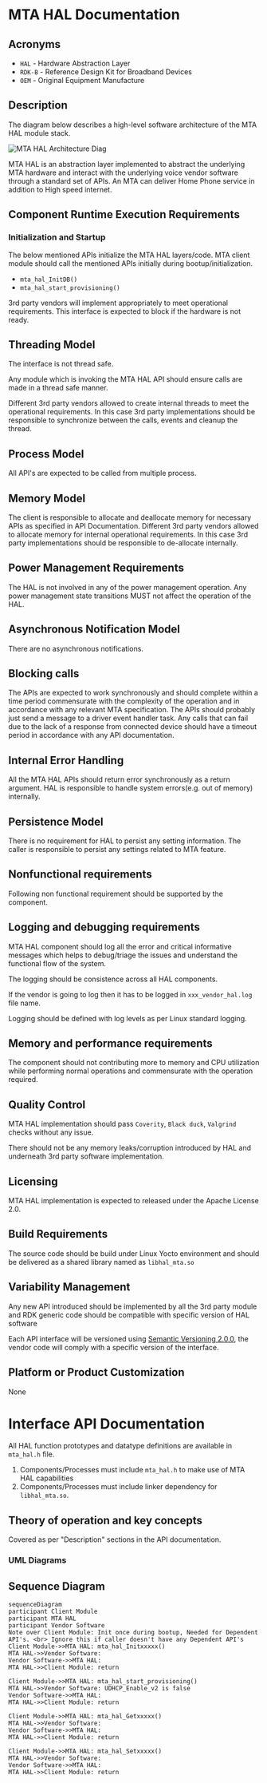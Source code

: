# MTA HAL Documentation

## Acronyms

- `HAL` \- Hardware Abstraction Layer
- `RDK-B` \- Reference Design Kit for Broadband Devices
- `OEM` \- Original Equipment Manufacture

## Description
The diagram below describes a high-level software architecture of the MTA HAL module stack.

![MTA HAL Architecture Diag](images/mta_hal_architecture.png)

MTA HAL is an abstraction layer implemented to abstract the underlying MTA hardware and interact with the underlying voice vendor software through a standard set of APIs. An MTA can deliver Home Phone service in addition to High speed internet.

## Component Runtime Execution Requirements

### Initialization and Startup

The below mentioned APIs initialize the MTA HAL layers/code. MTA client module should call the mentioned APIs initially during bootup/initialization.

- `mta_hal_InitDB()`
- `mta_hal_start_provisioning()`

3rd party vendors will implement appropriately to meet operational requirements. This interface is expected to block if the hardware is not ready.

## Threading Model

The interface is not thread safe.

Any module which is invoking the MTA HAL API should ensure calls are made in a thread safe manner.

Different 3rd party vendors allowed to create internal threads to  meet the operational requirements. In this case 3rd party implementations should be responsible to synchronize between the calls, events and cleanup the thread.

## Process Model

All API's are expected to be called from multiple process.

## Memory Model

The client is responsible to allocate and deallocate memory for necessary APIs as specified in API Documentation.
Different 3rd party vendors allowed to allocate memory for internal operational requirements. In this case 3rd party implementations should be responsible to de-allocate internally.

## Power Management Requirements

The HAL is not involved in any of the power management operation.
Any power management state transitions MUST not affect the operation of the HAL.

## Asynchronous Notification Model

There are no asynchronous notifications.

## Blocking calls

The APIs are expected to work synchronously and should complete within a time period commensurate with the complexity of the operation and in accordance with any relevant MTA specification. The APIs should probably just send a message to a driver event handler task.
Any calls that can fail due to the lack of a response from connected device should have a timeout period in accordance with any API documentation.

## Internal Error Handling

All the MTA HAL APIs should return error synchronously as a return argument. HAL is responsible to handle system errors(e.g. out of memory) internally.

## Persistence Model

There is no requirement for HAL to persist any setting information. The caller is responsible to persist any settings related to MTA feature.

## Nonfunctional requirements

Following non functional requirement should be supported by the component.

## Logging and debugging requirements

MTA HAL component should log all the error and critical informative messages which helps to debug/triage the issues and understand the functional flow of the system.

The logging should be consistence across all HAL components.

If the vendor is going to log then it has to be logged in `xxx_vendor_hal.log` file name.

Logging should be defined with log levels as per Linux standard logging.

## Memory and performance requirements

The component should not contributing more to memory and CPU utilization while performing normal operations and commensurate with the operation required.

## Quality Control

MTA HAL implementation should pass `Coverity`, `Black duck`, `Valgrind` checks without any issue.

There should not be any memory leaks/corruption introduced by HAL and underneath 3rd party software implementation.

## Licensing

MTA HAL implementation is expected to released under the Apache License 2.0.

## Build Requirements

The source code should be build under Linux Yocto environment and should be delivered as a shared library named as `libhal_mta.so`

## Variability Management

Any new API introduced should be implemented by all the 3rd party module and RDK generic code should be compatible with specific version of HAL software

Each API interface will be versioned using [Semantic Versioning 2.0.0](https://semver.org/), the vendor code will comply with a specific version of the interface.

## Platform or Product Customization

None

# Interface API Documentation

All HAL function prototypes and datatype definitions are available in `mta_hal.h` file.
  1.  Components/Processes must include `mta_hal.h` to make use of MTA HAL capabilities
  2.  Components/Processes must include linker dependency for `libhal_mta.so`.

## Theory of operation and key concepts

Covered as per "Description" sections in the API documentation.

### UML Diagrams

## Sequence Diagram

```mermaid
sequenceDiagram
participant Client Module
participant MTA HAL
participant Vendor Software
Note over Client Module: Init once during bootup, Needed for Dependent API's. <br> Ignore this if caller doesn't have any Dependent API's
Client Module->>MTA HAL: mta_hal_Initxxxxx()
MTA HAL->>Vendor Software: 
Vendor Software->>MTA HAL: 
MTA HAL->>Client Module: return

Client Module->>MTA HAL: mta_hal_start_provisioning()
MTA HAL->>Vendor Software: UDHCP_Enable_v2 is false
Vendor Software->>MTA HAL: 
MTA HAL->>Client Module: return

Client Module->>MTA HAL: mta_hal_Getxxxxx()
MTA HAL->>Vendor Software: 
Vendor Software->>MTA HAL: 
MTA HAL->>Client Module: return

Client Module->>MTA HAL: mta_hal_Setxxxxx()
MTA HAL->>Vendor Software: 
Vendor Software->>MTA HAL: 
MTA HAL->>Client Module: return
```
